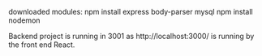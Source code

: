 downloaded modules: 
npm install express body-parser mysql
npm install nodemon

Backend project is running in 3001 as http://localhost:3000/ is running by the front end React.